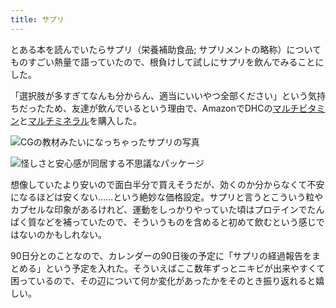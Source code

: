 ```yaml
---
title: サプリ
---
```

とある本を読んでいたらサプリ（栄養補助食品; サプリメントの略称）についてものすごい熱量で語っていたので、根負けして試しにサプリを飲んでみることにした。

「選択肢が多すぎてなんも分からん、適当にいいやつ全部ください」という気持ちだったため、友達が飲んでいるという理由で、AmazonでDHCの[マルチビタミン](https://www.amazon.co.jp/dp/B00GX1E3R6?th=1)と[マルチミネラル](https://www.amazon.co.jp/dp/B01MSSWA5K)を購入した。

![](https://lh3.googleusercontent.com/docs/ADP-6oHlB-yN7MWJMN6EnVVVD2csGTGSYl9Rs7IZ6af3OwOMwWg35XSWMe0Es20Z-FxqsGVTTS_OUONFdo4eRkc641sLMWQEMO5zFDUu4JH8bCWfSYQaTkfg8VTWoNiL0R2gp1sx4v1pNiqHpiBirSbHCymaOY0_OaejIW30G8QeQEJf3r6EAdlXPzttvGS9eiCq6ZkfqKLCMwh4-loHTVK4E81EVHgImOpTUw0zo2VKWORXpy6r_duRXlmEc0GQolSIGtHvWWFPWuev7O2DSm9r9JZuhBxdVrnDzQRrCaqTAuMoamovKcrQFP7grPZ8rjtD64JbHOnhgyLZw6kQOPJR_nGfMemG0DBgnpCRH2t182k_XE1l9YsYIBcOOmC16k8Qb1vGM7RUT62xD23aaTnkNPHhniR2INKhC5SnICnB7Ee4FB_tD2gtvVByZX84Y5H04Ilx4Rg76IggS-aW9970hninNkC6z1Jd4CSpXDDNqps48Qp1ar9LSHfThVWwrigH4mO-QWmw86mmwzOMDNJOz0oSo63tiCUpZJZwgH-YZGg9cczYNKdmiWFK1TQ2umZN6o4wTmJ43nzGaEB5lld76fKNdaALHVRDduwqlovbkIUIQ6UERML9qu0r3YM2C20w0COT_HoxBDGilfc2sBMP7UvDIw1lLtC-ynCWMbr_F97f15FplZ9Rii8igbNdQfhYs8HmVP0nD2dIl0-w1eH4oz3Dm8R0vkU5AMBcUZhN3myQjZijwPGwQfo_FjqT5xYsGu2CGrVJWDuJOvAXEAoYx_I3Y3nc84KGfvKh7G39s-ClMcN5S5w9HeJNwp6XFJTdIwIQXSVGCCZsPhUXmkVBE1lfcxFezOM2xQJ0RFbzcbzDD9pwc3yGCC0goWVkeS8ec3THD6i3-ldtsMJO5gMj_tJf6Pd0-m1GoxcJrDGCS7OaMDKoCE47QoNi4Rri4x-fRvIiXY-VdgpVyorJ7gGqAg7Cfc1kJESjPQEJnQl6-pfiGMRNlMgiYAPBwP-t06lITAoYTmzfyLZBkkxUlkQ_RkFXbbVd1ZzHu5egJX0AaGklmUeRoRIoW5lPkd0QlU-XhGA4fi3nfii6oJoQ7DpF937SN09ZoA_ia3ZMWnHa_HTYJOVntVtKJy0-YPmdrC6e5Eh0yHJraoGmEDgZ9YYx8cYjP4SHjx-pu7MI5pIgBEzJqMhjhGAdx5IMqneR_a9V3S_sycWxrnRMSVHX0eoVpNC8yN1hvEB8Br9mdA3ZOFSob2fD "CGの教材みたいになっちゃったサプリの写真")

![](https://lh3.googleusercontent.com/docs/ADP-6oHos7l6QCw568hP-GYeOk5sj7k6qfUktORf_aGAk_HSEiZMsIDBOxkXsvzVLvtEt9F7xuZy4DYwgGQg7xOX0AU1rKPJRAPii27P-FbNt6--e_UYeMi1P7k9BW2p55TPretC1PXqSetiidQQU5jt9XUs0e_IjT_yyu2e6DhgSnx2QHaCu5xnEjfsnY6OIZlFG5vvv7A_W0Y-NCyBc5oWk0xaZofJ6jeT_pbOOPBhpAPOEMseZeF6AlfOUp7G5fozB-PUq_EVK-9w3kdp7AgqO13Zux-qYtk0SCnaCKvFxNva8gv80Zps_CQh1ga9DfmrmxJPyHVgZ8q-ueOiXTsHrQPU2kh8PQ3Fs8mSWi49Xobrcq2iQ3eEogFXqgGkFxzy4pHwjvC1oZqU5Rq_dJsbKmqHxWuk0i02fQzmGwy8gtlBF_OmCaDhc_yIZ2UKggCtUQU61Pu2DxzV2LfSyls7WSCwCqvBJeQHakibrx8CpV-oHuZSBd9oi4YLmWOi8MOKQMs0cXOYXQ6kStYodAEv1FcLhobW55MNMblyV5H_-beSotY2p98vgwr1tbp3Vo1o2imD6v0mHQ4_0AWzb4SVH80RCPHUZcZcl_-Mj1T7t3ZR0J9wgmH0L5GEPLJD-BvVVWkfJFvylTHPz9aVkHt6ebxkssjTm5AngElPn_zQQ1cmGvjJeMiQ2p4w7GndN8anfrbIL11t59B1hUHQxoxcIvpQKsVrn8jKKVjbnFOtxV6LVJ6aSFdn1dvRJoOU3PIadRcNsUZuQsqkYK9SIoqHeCL0OXt90hy3pXBgKlqoCiuE0_OAyEMVsC2V0J1tAguYxvmOBocUTvcP-ueTbL4twulfBfn10PvfPrjvT-pm8wcFoT7qgVJjmiy2qaZv7VoAcxcSvsa98U05fv_CBcQh-vKYlV-hYl02CPVEUW02Waos8DKHIYVRbcxtV4cn3xmI1poTkQviguQG2SDpfywGJ4B-8DV36MxKq1BXYGwdnN2d5QyIY1GJV5Tk478Q-KQBEbEgV1KbVr9dXBsgJ83dmQdNozhuZsbRbrWobmQdnHcfIRwHPPJ95wDjyXAQMfmSLilxI68d6p0owdjdxNa7LtMecXXB3rkVyoJyI5wGSpvhUbiOmQDV7-CXslrTvX62xpslnBaq_BLlTOBn-qINEMfpuVkWkKdRFwsRlOD-N8saKClO9IsdjRwR23tymRhaQOVbkhIwSHQPmRLv13PGuyWBz2CoWutsDlLdWavW0e0ZlstF "怪しさと安心感が同居する不思議なパッケージ")

想像していたより安いので面白半分で買えそうだが、効くのか分からなくて不安になるほどは安くない……という絶妙な価格設定。サプリと言うとこういう粒やカプセルな印象があるけれど、運動をしっかりやっていた頃はプロテインでたんぱく質などを補っていたので、そういうものを含めると初めて飲むという感じではないのかもしれない。

90日分とのことなので、カレンダーの90日後の予定に「サプリの経過報告をまとめる」という予定を入れた。そういえばここ数年ずっとニキビが出来やすくて困っているので、その辺について何か変化があったかをそのとき振り返れると嬉しい。
